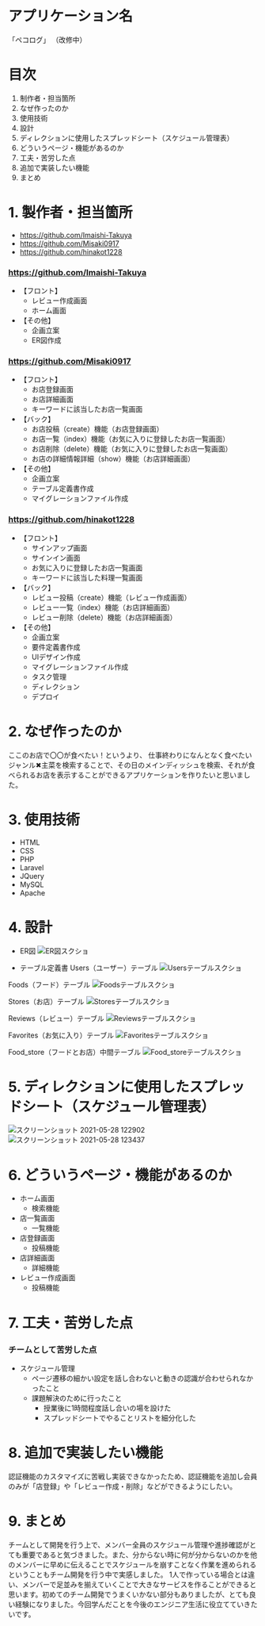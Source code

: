 # アプリケーション名
「ペコログ」
（改修中）

# 目次
1. 制作者・担当箇所
2. なぜ作ったのか
3. 使用技術
4. 設計
5. ディレクションに使用したスプレッドシート（スケジュール管理表）
6. どういうページ・機能があるのか
7. 工夫・苦労した点
8. 追加で実装したい機能
9. まとめ

# 1. 製作者・担当箇所
- https://github.com/Imaishi-Takuya
- https://github.com/Misaki0917
- https://github.com/hinakot1228

### https://github.com/Imaishi-Takuya
- 【フロント】
    - レビュー作成画面
    - ホーム画面
- 【その他】
    - 企画立案
    - ER図作成

### https://github.com/Misaki0917
- 【フロント】
    - お店登録画面
    - お店詳細画面
    - キーワードに該当したお店一覧画面
- 【バック】　
    - お店投稿（create）機能（お店登録画面）
    - お店一覧（index）機能（お気に入りに登録したお店一覧画面）
    - お店削除（delete）機能（お気に入りに登録したお店一覧画面）
    - お店の詳細情報詳細（show）機能（お店詳細画面）
- 【その他】
    - 企画立案
    - テーブル定義書作成
    - マイグレーションファイル作成

### https://github.com/hinakot1228
- 【フロント】
    - サインアップ画面
    - サインイン画面
    - お気に入りに登録したお店一覧画面
    - キーワードに該当した料理一覧画面
- 【バック】
    - レビュー投稿（create）機能（レビュー作成画面）
    - レビュー一覧（index）機能（お店詳細画面）
    - レビュー削除（delete）機能（お店詳細画面）
- 【その他】
    - 企画立案
    - 要件定義書作成
    - UIデザイン作成
    - マイグレーションファイル作成
    - タスク管理
    - ディレクション
    - デプロイ

# 2. なぜ作ったのか
ここのお店で〇〇が食べたい！というより、
仕事終わりになんとなく食べたいジャンル✖︎主菜を検索することで、その日のメインディッシュを検索、それが食べられるお店を表示することができるアプリケーションを作りたいと思いました。

# 3. 使用技術
- HTML
- CSS
- PHP
- Laravel
- JQuery
- MySQL
- Apache

# 4. 設計
- ER図
![ER図スクショ](https://user-images.githubusercontent.com/74905456/119850303-63550980-bf48-11eb-9b84-a0f04e2ad989.png)

- テーブル定義書
Users（ユーザー）テーブル
![Usersテーブルスクショ](https://user-images.githubusercontent.com/74905456/119850398-7a93f700-bf48-11eb-9913-6ff0e249b9b3.png)

Foods（フード）テーブル
![Foodsテーブルスクショ](https://user-images.githubusercontent.com/74905456/119850449-85e72280-bf48-11eb-9d2c-d647f1fe2b9e.png)

Stores（お店）テーブル
![Storesテーブルスクショ](https://user-images.githubusercontent.com/74905456/119850524-97302f00-bf48-11eb-8af0-9d5f51feaba7.png)

Reviews（レビュー）テーブル
![Reviewsテーブルスクショ](https://user-images.githubusercontent.com/74905456/119850554-a0b99700-bf48-11eb-9dbd-5419a01ab415.png)

Favorites（お気に入り）テーブル
![Favoritesテーブルスクショ](https://user-images.githubusercontent.com/74905456/119850599-a9aa6880-bf48-11eb-9bb3-bc18cb2b05c1.png)

Food_store（フードとお店）中間テーブル
![Food_storeテーブルスクショ](https://user-images.githubusercontent.com/74905456/119850642-b16a0d00-bf48-11eb-98be-ccf30df9470c.png)

# 5. ディレクションに使用したスプレッドシート（スケジュール管理表）
![スクリーンショット 2021-05-28 122902](https://user-images.githubusercontent.com/74905456/119925399-58ce5a80-bfb0-11eb-88d9-9ab46e7ab29c.png)
![スクリーンショット 2021-05-28 123437](https://user-images.githubusercontent.com/74905456/119925804-19543e00-bfb1-11eb-9fa7-e110bc0940a2.png)

# 6. どういうページ・機能があるのか　
- ホーム画面
    - 検索機能 
- 店一覧画面
    - 一覧機能
- 店登録画面
    - 投稿機能
- 店詳細画面
    - 詳細機能
- レビュー作成画面
    - 投稿機能

# 7. 工夫・苦労した点
### チームとして苦労した点
- スケジュール管理
    - ページ遷移の細かい設定を話し合わないと動きの認識が合わせられなかったこと
    - 課題解決のために行ったこと
      - 授業後に1時間程度話し合いの場を設けた
      - スプレッドシートでやることリストを細分化した

# 8. 追加で実装したい機能
認証機能のカスタマイズに苦戦し実装できなかったため、認証機能を追加し会員のみが「店登録」や「レビュー作成・削除」などができるようにしたい。

# 9. まとめ
チームとして開発を行う上で、メンバー全員のスケジュール管理や進捗確認がとても重要であると気づきました。また、分からない時に何が分からないのかを他のメンバーに早めに伝えることでスケジュールを崩すことなく作業を進められるということもチーム開発を行う中で実感しました。
1人で作っている場合とは違い、メンバーで足並みを揃えていくことで大きなサービスを作ることができると思います。初めてのチーム開発でうまくいかない部分もありましたが、とても良い経験になりました。今回学んだことを今後のエンジニア生活に役立てていきたいです。

